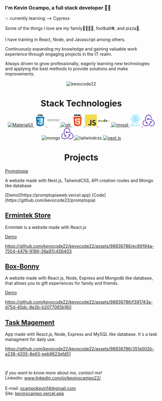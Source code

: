 ### I'm Kevin Ocampo, a full stack developer 👨‍💻

💥 currently learning -->  Cypress

Some of the things I love are  my family👨‍👩‍👧‍👦, football⚽, and pizza🍕.

I have training in React, Node, and Javascript among others.

Continuously expanding my knowledge and gaining valuable work experience through engaging projects in the IT realm.

Always driven to grow professionally, eagerly learning new technologies and applying the best methods to provide solutions and make improvements.

<p align="center"><img align="center" src="https://github-readme-streak-stats.herokuapp.com/?user=kevocode22&theme=dark&background=0d1117&date_format=M%20j%5B%2C%20Y%5D" alt="kevocode22" /></p>


<h1 align="center"> Stack Technologies </h1>

<p align="center"> <a href="https://mui.com/" target="_blank"> <img src="https://user-images.githubusercontent.com/58791994/181413029-2fa2600b-c7a5-4270-a09a-eac363e18077.png" alt="MaterialUI" width="40" height="40"/> </a>  </a> <a href="https://www.w3schools.com/css/" target="_blank"> <img src="https://raw.githubusercontent.com/devicons/devicon/master/icons/css3/css3-original-wordmark.svg" alt="css3" width="40" height="40"/> </a> <a href="https://expressjs.com" target="_blank"> <img src="https://raw.githubusercontent.com/devicons/devicon/master/icons/express/express-original-wordmark.svg" alt="express" width="40" height="40"/> </a>  </a> <a href="https://git-scm.com/" target="_blank"> <img src="https://www.vectorlogo.zone/logos/git-scm/git-scm-icon.svg" alt="git" width="40" height="40"/> </a> <a href="https://www.w3.org/html/" target="_blank"> <img src="https://raw.githubusercontent.com/devicons/devicon/master/icons/html5/html5-original-wordmark.svg" alt="html5" width="40" height="40"/> </a> <a href="https://developer.mozilla.org/en-US/docs/Web/JavaScript" target="_blank"> <img src="https://raw.githubusercontent.com/devicons/devicon/master/icons/javascript/javascript-original.svg" alt="javascript" width="40" height="40"/> </a> <a href="https://nodejs.org" target="_blank"> <img src="https://raw.githubusercontent.com/devicons/devicon/master/icons/nodejs/nodejs-original-wordmark.svg" alt="nodejs" width="40" height="40"/> </a> <a href="https://www.postgresql.org" target="_blank"> <img src="https://1000logos.net/wp-content/uploads/2020/08/MySQL-Logo.png" alt="mysql" width="40" height="40"/> </a> <a href="https://reactjs.org/" target="_blank"> <img src="https://raw.githubusercontent.com/devicons/devicon/master/icons/react/react-original-wordmark.svg" alt="react" width="40" height="40"/> </a>  <a href="https://redux.js.org" target="_blank"> <img src="https://raw.githubusercontent.com/devicons/devicon/master/icons/redux/redux-original.svg" alt="redux" width="40" height="40"/> </a> 
<a src="https://www.mongodb.com/" target="_blank"><img src="https://www.pngall.com/wp-content/uploads/13/Mongodb-PNG-Image-HD.png" alt="mongo" width="40" height="40"/> </a>
 <a href="https://redux.js.org" target="_blank"> <img src="https://raw.githubusercontent.com/devicons/devicon/master/icons/redux/redux-original.svg" alt="redux" width="40" height="40"/> </a> 
<a src="https://tailwindcss.com" target="_blank"><img src="https://avatars.githubusercontent.com/u/67109815?s=280&v=4" alt="tailwindcss" width="40" height="40"/> </a>
<a href="https://nextjs.org/" target="_blank">
<img src="https://d2nir1j4sou8ez.cloudfront.net/wp-content/uploads/2021/12/nextjs-boilerplate-logo.png" width="40" height="40" alt="next.js"/>
</a>

</p>

<h1 align="center"> Projects </h1>

<a href="https://promptopiaweb.vercel.app" target='_blank'>Promptopia</a>
<p>A website made with Next.js, TailwindCSS, API creation routes and Mongo like database</p>
[Demo](https://promptopiaweb.vercel.app)
[Code](https://github.com/kevocode22/promptopia)

## <a href="https://github.com/kevocode22/ermintek" target="_blank">Ermintek Store</a>
<p>Ermintek is a website made with React.js</p> 


[Demo](https://ermintek.vercel.app/)

https://github.com/kevocode22/kevocode22/assets/98836786/ec69194a-7554-4476-9189-38a97c456403


## <a href="https://github.com/kevocode22/Boxbonny-React" target="_blank">Box-Bonny</a>
<p>A website made with React.js, Node, Express and Mongodb like database, that allows you to gift experiences for family and friends.</p> 

[Demo](https://boxbonny.vercel.app/)

https://github.com/kevocode22/kevocode22/assets/98836786/f391743a-d75d-40dc-8e2b-b2077065b160


## <a href="https://github.com/kevocode22/tasksWithSQL" target="_blank">Task Magement</a>
<p>App made with React.js, Node, Express and MySQL like database. It´s a task managment for daily use.</p> 

https://github.com/kevocode22/kevocode22/assets/98836786/351e002b-a238-4205-8e63-eeb9623efd51



<br/>


*If you want to know more about me, contact me!*
<br/>
Linkedin: <a href="https://www.linkedin.com/in/kevinocampo22">www.linkedin.com/in/kevinocampo22/</a> <br/>
<br/>
E-mail: ocampokevin14@gmail.com <br/>
Site: [kevinocampo.vercel.app](https://kevinocampo.vercel.app) <br/>
